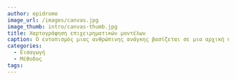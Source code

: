 ```yaml
---
author: epidrome
image_url: /images/canvas.jpg
image_thumb: intro/canvas-thumb.jpg
title: Χαρτογράφηση επιχειρηματικών μοντέλων 
caption: Ο εντοπισμός μιας ανθρώπινης ανάγκης βασίζεται σε μια αρχική υπόθεση, η οποία αλλάζει συνέχεια μέσα από επαναληπτικές δοκιμές με τους πιθανούς αποδέκτες και η οποία περιλαμβάνει μια περιγραφή όλων των παραγόντων που επηρεάζουν την παραγωγή και διανομή της νέας υπηρεσίας. Η κατασκευή της διάδρασης επηρεάζει τον χρήστη και απαιτεί κάποιες επιχειρηματικές προδιαγραφές, οι οποίες με την σειρά τους επηρεάζουν την σχεδίαση.
categories:
  - Εισαγωγή
  - Μέθοδος
tags:
---
```

